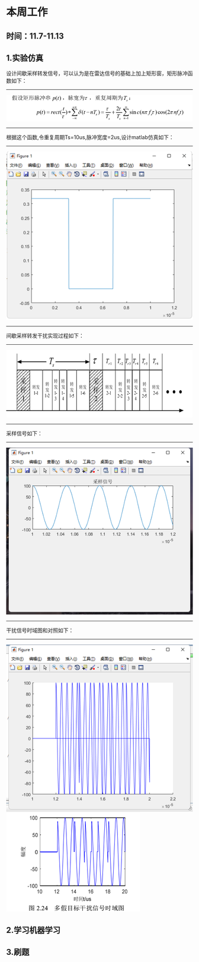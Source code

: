 # 本周工作
## 时间：11.7-11.13
## 1.实验仿真
设计间歇采样转发信号，可以认为是在雷达信号的基础上加上矩形窗，矩形脉冲函数如下：
***
![](1.jpg)
***
根据这个函数,令重复周期Ts=10us,脉冲宽度=2us,设计matlab仿真如下：
***
![](2.jpg)
***
间歇采样转发干扰实现过程如下：
***
![](3.jpg)
***
采样信号如下：
***
![](4.jpg)
***
干扰信号时域图和对照如下：
***
![](5.jpg)![](6.jpg)

## 2.学习机器学习

## 3.刷题
